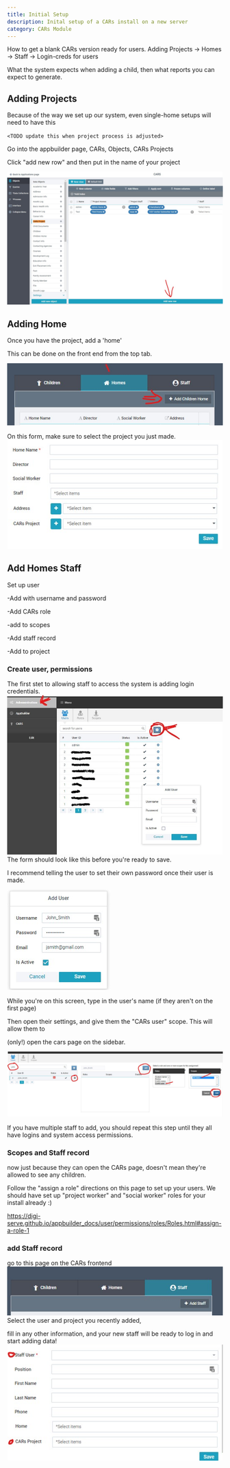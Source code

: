 ```yaml
---
title: Initial Setup
description: Inital setup of a CARs install on a new server
category: CARs Module
---
```


How to get a blank CARs version ready for users. 
Adding Projects -> Homes -> Staff -> Login-creds for users

What the system expects when adding a child,
then what reports you can expect to generate.




## Adding Projects 

Because of the way we set up our system, even single-home setups will need to have this

`<TODO update this when project process is adjusted>`

 Go into the appbuilder page, CARs, Objects, CARs Projects

 Click "add new row" and then put in the name of your project

![](images/addprj.jpg)

## Adding Home

Once you have the project, add a 'home'

This can be done on the front end from the top tab.

![](images/addhome.jpg)

On this form, make sure to select the project you just made.
![](images/addhomepopup.jpg)

## Add Homes  Staff 

Set up user

-Add with username and password

-Add CARs role


-add to scopes

-Add staff record

-Add to project

### Create user, permissions

The first stet to allowing staff to access the system is adding login credentials. 
![](images/adduser.jpg)
The form should look like this before you're ready to save. 

I recommend telling the user to set their own password once their user is made. 

![](images/newuserform.jpg)

While you're on this screen, type in the user's name (if they aren't on the first page)

Then open their settings, and give them the "CARs user" scope. This will allow them to 

(only!) open the cars page on the sidebar. 

![](images/addrole.jpg)

If you have multiple staff to add, you should repeat this step until they all have logins and system access permissions.

### Scopes and Staff record
now just because they can open the CARs page, doesn't mean they're allowed to see any children.

Follow the "assign a role" directions on this page to set up your users. We should have set up "project worker" and "social worker" roles for your install already :)

https://digi-serve.github.io/appbuilder_docs/user/permissions/roles/Roles.html#assign-a-role-1

### add Staff record
go to this page on the CARs frontend
![](images/addstaff.jpg)
Select the user and project you recently added, 

fill in any other information, and your new staff will be ready to log in and start adding data!
![](images/addstaffform.jpg)

